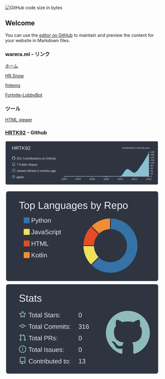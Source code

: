 ![GitHub code size in bytes](https://img.shields.io/github/languages/code-size/HRTK92/warera-links)
## Welcome

You can use the [editor on GitHub](https://github.com/HRTK92/warera-github/edit/main/docs/index.md) to maintain and preview the content for your website in Markdown files.


### warera.ml - リンク

[ホーム](https://www.warera.ml)

[HR.Snow](https://hrsnow.warera.ml)

[fnitems](https://fnitems.warera.ml)

[Fortnite-LobbyBot](https://fnbot.warera.ml)

### ツール

[HTML viewer](https://home.warera.ml/html_viewer.html)


### [HRTK92](https://github.com/HRTK92) - Github


[![](https://raw.githubusercontent.com/HRTK92/HRTK92/main/profile-summary-card-output/nord_dark/0-profile-details.svg)](https://github.com/vn7n24fzkq/github-profile-summary-cards)

[![](https://raw.githubusercontent.com/HRTK92/HRTK92/main/profile-summary-card-output/nord_dark/1-repos-per-language.svg)](https://github.com/vn7n24fzkq/github-profile-summary-cards)
[![](https://raw.githubusercontent.com/HRTK92/HRTK92/main/profile-summary-card-output/nord_dark/3-stats.svg)](https://github.com/vn7n24fzkq/github-profile-summary-cards)
